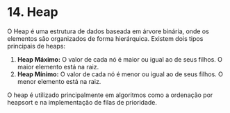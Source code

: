 # 14. Heap

O Heap é uma estrutura de dados baseada em árvore binária, onde os elementos são organizados de forma hierárquica. Existem dois tipos principais de heaps:

1. **Heap Máximo:** O valor de cada nó é maior ou igual ao de seus filhos. O maior elemento está na raiz.
2. **Heap Mínimo:** O valor de cada nó é menor ou igual ao de seus filhos. O menor elemento está na raiz.

O heap é utilizado principalmente em algoritmos como a ordenação por heapsort e na implementação de filas de prioridade.